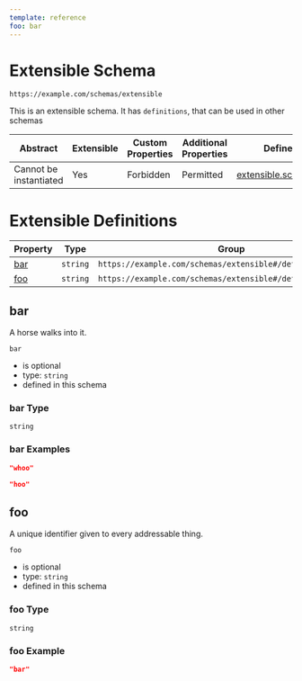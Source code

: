```yaml
---
template: reference
foo: bar
---
```


# Extensible Schema

```
https://example.com/schemas/extensible
```

This is an extensible schema. It has `definitions`, that can be used in other schemas

| Abstract | Extensible | Custom Properties | Additional Properties | Defined In |
|----------|------------|-------------------|-----------------------|------------|
| Cannot be instantiated | Yes | Forbidden | Permitted | [extensible.schema.json](extensible.schema.json) |

# Extensible Definitions

| Property | Type | Group |
|----------|------|-------|
| [bar](#bar) | `string` | `https://example.com/schemas/extensible#/definitions/second` |
| [foo](#foo) | `string` | `https://example.com/schemas/extensible#/definitions/first` |

## bar

A horse walks into it.

`bar`
* is optional
* type: `string`
* defined in this schema

### bar Type


`string`





### bar Examples

```json
"whoo"
```

```json
"hoo"
```



## foo

A unique identifier given to every addressable thing.

`foo`
* is optional
* type: `string`
* defined in this schema

### foo Type


`string`





### foo Example

```json
"bar"
```

